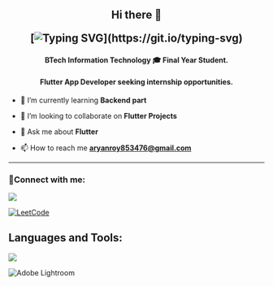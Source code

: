 
<h2 align="center">Hi there 👋

[![Typing SVG](https://readme-typing-svg.demolab.com?font=Fira+Code&pause=1000&color=1EF702&center=true&vCenter=true&width=435&lines=Hi+this+is+Aryan+Roy.;Welcome+to+my+Github+page.)](https://git.io/typing-svg)
<h4 align="center">BTech Information Technology 🎓 Final Year Student.</h4>
<h4 align="center">Flutter App Developer seeking internship opportunities.</h4>


- 🌱 I’m currently learning **Backend part**

- 👯 I’m looking to collaborate on **Flutter Projects**

- 💬 Ask me about **Flutter**

- 📫 How to reach me **aryanroy853476@gmail.com**
---

<h3 align="left">🔗Connect with me:</h3>

<p align="left"> 
  <a href="https://https://www.linkedin.com/in/royaryan952/">
  <img src="https://skillicons.dev/icons?i=linkedin&perline=10">
  </a>
  
   <a href="https://leetcode.com/Aryan952/">![LeetCode](https://img.shields.io/badge/LeetCode-000000?style=for-the-badge&logo=LeetCode&logoColor=#d16c06)</a>
</p>
<!-- ###Languages and Tools:  -->
<h2 align="left">Languages and Tools:</h2>
<p align="left"> 
  <img src="https://skillicons.dev/icons?i=androidstudio,dart,discord,flutter,git,github,java,vscode&perline=9">
</p>

![Adobe Lightroom](https://img.shields.io/badge/Adobe%20Lightroom-31A8FF.svg?style=for-the-badge&logo=Adobe%20Lightroom&logoColor=white)

